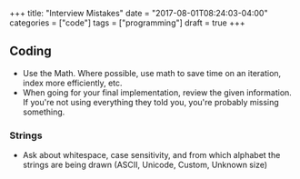 +++
title: "Interview Mistakes"
date = "2017-08-01T08:24:03-04:00"
categories = ["code"]
tags = ["programming"]
draft = true
+++
## Coding
* Use the Math. Where possible, use math to save time on an iteration, index
  more efficiently, etc.
* When going for your final implementation, review the given information. If
  you're not using everything they told you, you're probably missing something.

### Strings
* Ask about whitespace, case sensitivity, and from which alphabet the strings
  are being drawn (ASCII, Unicode, Custom, Unknown size)

